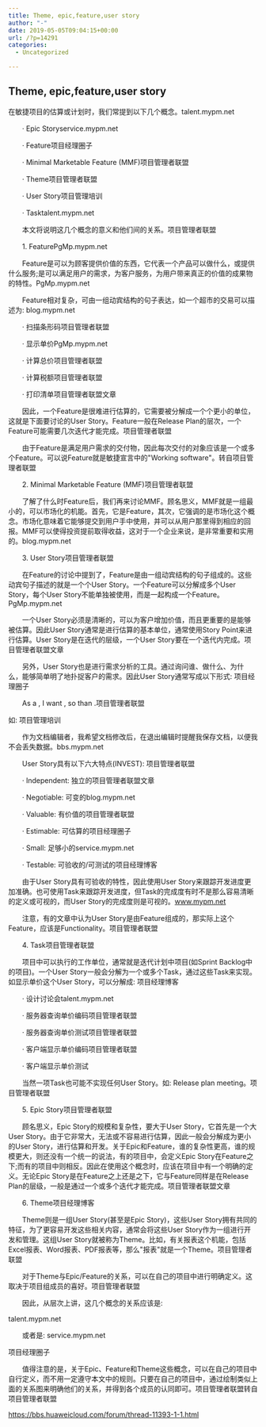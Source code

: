 ```yaml
---
title: Theme, epic,feature,user story
author: "-"
date: 2019-05-05T09:04:15+00:00
url: /?p=14291
categories:
  - Uncategorized

---
```

## Theme, epic,feature,user story
在敏捷项目的估算或计划时，我们常提到以下几个概念。talent.mypm.net
  
　　· Epic Storyservice.mypm.net
  
　　· Feature项目经理圈子
  
　　· Minimal Marketable Feature (MMF)项目管理者联盟
  
　　· Theme项目管理者联盟
  
　　· User Story项目管理培训
  
　　· Tasktalent.mypm.net
  
　　本文将说明这几个概念的意义和他们间的关系。项目管理者联盟
  
　　1. FeaturePgMp.mypm.net
  
　　Feature是可以为顾客提供价值的东西，它代表一个产品可以做什么，或提供什么服务;是可以满足用户的需求，为客户服务，为用户带来真正的价值的成果物的特性。PgMp.mypm.net
  
　　Feature相对复杂，可由一组动宾结构的句子表达，如一个超市的交易可以描述为: blog.mypm.net
  
　　· 扫描条形码项目管理者联盟
  
　　· 显示单价PgMp.mypm.net
  
　　· 计算总价项目管理者联盟
  
　　· 计算税额项目管理者联盟
  
　　· 打印清单项目管理者联盟文章
  
　　因此，一个Feature是很难进行估算的，它需要被分解成一个个更小的单位，这就是下面要讨论的User Story。Feature一般在Release Plan的层次，一个Feature可能需要几次迭代才能完成。项目管理者联盟
  
　　由于Feature是满足用户需求的交付物，因此每次交付的对象应该是一个或多个Feature。可以说Feature就是敏捷宣言中的"Working software"。转自项目管理者联盟
  
　　2. Minimal Marketable Feature (MMF)项目管理者联盟
  
　　了解了什么时Feature后，我们再来讨论MMF。顾名思义，MMF就是一组最小的，可以市场化的机能。首先，它是Feature，其次，它强调的是市场化这个概念。市场化意味着它能够提交到用户手中使用，并可以从用户那里得到相应的回报。MMF可以使得投资提前取得收益，这对于一个企业来说，是非常重要和实用的。blog.mypm.net
  
　　3. User Story项目管理者联盟
  
　　在Feature的讨论中提到了，Feature是由一组动宾结构的句子组成的。这些动宾句子描述的就是一个个User Story。一个Feature可以分解成多个User Story，每个User Story不能单独被使用，而是一起构成一个Feature。PgMp.mypm.net
  
　　一个User Story必须是清晰的，可以为客户增加价值，而且更重要的是能够被估算。因此User Story通常是进行估算的基本单位，通常使用Story Point来进行估算。User Story是在迭代的层级，一个User Story要在一个迭代内完成。项目管理者联盟文章
  
　　另外，User Story也是进行需求分析的工具。通过询问谁、做什么、为什么，能够简单明了地扑捉客户的需求。因此User Story通常写成以下形式: 项目经理圈子
  
　　As a , I want , so than .项目管理者联盟

如: 项目管理培训
  
　　作为文档编辑者，我希望文档修改后，在退出编辑时提醒我保存文档，以便我不会丢失数据。bbs.mypm.net
  
　　User Story具有以下六大特点(INVEST): 项目管理者联盟
  
　　· Independent: 独立的项目管理者联盟文章
  
　　· Negotiable: 可变的blog.mypm.net
  
　　· Valuable: 有价值的项目管理者联盟
  
　　· Estimable: 可估算的项目经理圈子
  
　　· Small: 足够小的service.mypm.net
  
　　· Testable: 可验收的/可测试的项目经理博客
  
　　由于User Story具有可验收的特性，因此使用User Story来跟踪开发进度更加准确。也可使用Task来跟踪开发进度，但Task的完成度有时不是那么容易清晰的定义或可视的，而User Story的完成度则是可视的。www.mypm.net
  
　　注意，有的文章中认为User Story是由Feature组成的，那实际上这个Feature，应该是Functionality。项目管理者联盟
  
　　4. Task项目管理者联盟
  
　　项目中可以执行的工作单位，通常就是迭代计划中项目(如Sprint Backlog中的项目)。一个User Story一般会分解为一个或多个Task，通过这些Task来实现。如显示单价这个User Story，可以分解成: 项目经理博客
  
　　· 设计讨论会talent.mypm.net
  
　　· 服务器查询单价编码项目管理者联盟
  
　　· 服务器查询单价测试项目管理者联盟
  
　　· 客户端显示单价编码项目管理者联盟
  
　　· 客户端显示单价测试
  
　　当然一项Task也可能不实现任何User Story。如: Release plan meeting。项目管理者联盟
  
　　5. Epic Story项目管理者联盟
  
　　顾名思义，Epic Story的规模和复杂性，要大于User Story，它首先是一个大User Story。由于它非常大，无法或不容易进行估算，因此一般会分解成为更小的User Story，进行估算和开发。关于Epic和Feature，谁的复杂性更高，谁的规模更大，则还没有一个统一的说法，有的项目中，会定义Epic Story在Feature之下;而有的项目中则相反。因此在使用这个概念时，应该在项目中有一个明确的定义。无论Epic Story是在Feature之上还是之下，它与Feature同样是在Release Plan的层级，一般是通过一个或多个迭代才能完成。项目管理者联盟文章
  
　　6. Theme项目经理博客
  
　　Theme则是一组User Story(甚至是Epic Story)，这些User Story拥有共同的特征，为了更容易开发这些相关内容，通常会将这些User Story作为一组进行开发和管理。这组User Story就被称为Theme。比如，有关报表这个机能，包括Excel报表、Word报表、PDF报表等，那么"报表"就是一个Theme。项目管理者联盟
  
　　对于Theme与Epic/Feature的关系，可以在自己的项目中进行明确定义。这取决于项目组成员的喜好。项目管理者联盟
  
　　因此，从层次上讲，这几个概念的关系应该是: 
  
talent.mypm.net
  
　　或者是: service.mypm.net
  
项目经理圈子
  
　　值得注意的是，关于Epic、Feature和Theme这些概念，可以在自己的项目中自行定义，而不用一定遵守本文中的规则。只要在自己的项目中，通过绘制类似上面的关系图来明确他们的关系，并得到各个成员的认同即可。项目管理者联盟转自项目管理者联盟

https://bbs.huaweicloud.com/forum/thread-11393-1-1.html